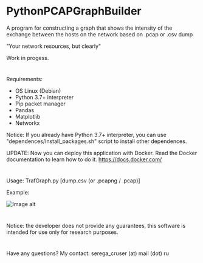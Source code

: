 # PythonPCAPGraphBuilder
A program for constructing a graph that shows the intensity of the exchange between the hosts on the network based on .pcap or .csv dump

"Your network resources, but clearly"

Work in progess.
#
Requirements:

- OS Linux (Debian)
- Python 3.7+ interpreter
- Pip packet manager 
- Pandas
- Matplotlib
- Networkx 

Notice: If you already have Python 3.7+ interpreter, you can use  "dependences/Install_packages.sh" script to install other dependences. 

UPDATE:
Now you can deploy this application with Docker. Read the Docker documentation to learn how to do it. https://docs.docker.com/

#
Usage: TrafGraph.py [dump.csv (or .pcapng / .pcap)]


Example:


![Image alt](https://github.com/SeregaDeveloper/PythonPCAPGraphBuilder/blob/master/src/graph.png)


#
Notice: the developer does not provide any guarantees, this software is intended for use only for research purposes.
#
Have any questions? My contact: serega_cruser (at) mail (dot) ru
#
